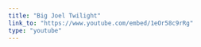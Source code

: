 ```yaml
---
title: "Big Joel Twilight"
link_to: "https://www.youtube.com/embed/1eOr58c9rRg"
type: "youtube"
---
```


